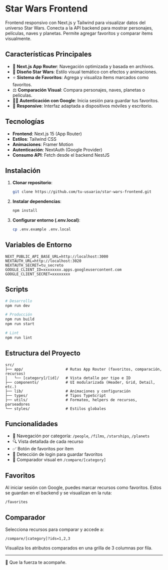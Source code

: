 # Star Wars Frontend

Frontend responsivo con Next.js y Tailwind para visualizar datos del universo Star Wars. Conecta a la API backend para mostrar personajes, películas, naves y planetas. Permite agregar favoritos y comparar ítems visualmente.

## Características Principales

- 🚀 **Next.js App Router**: Navegación optimizada y basada en archivos.
- 🎨 **Diseño Star Wars**: Estilo visual temático con efectos y animaciones.
- ⭐ **Sistema de Favoritos**: Agrega y visualiza ítems marcados como favoritos.
- ⚖️ **Comparación Visual**: Compara personajes, naves, planetas o películas.
- 🧑‍🚀 **Autenticación con Google**: Inicia sesión para guardar tus favoritos.
- 📱 **Responsive**: Interfaz adaptada a dispositivos móviles y escritorio.

## Tecnologías

- **Frontend**: Next.js 15 (App Router)
- **Estilos**: Tailwind CSS
- **Animaciones**: Framer Motion
- **Autenticación**: NextAuth (Google Provider)
- **Consumo API**: Fetch desde el backend NestJS

## Instalación

1. **Clonar repositorio**:

   ```bash
   git clone https://github.com/tu-usuario/star-wars-frontend.git
   ```

2. **Instalar dependencias**:

   ```bash
   npm install
   ```

3. **Configurar entorno (.env.local)**:

   ```bash
   cp .env.example .env.local
   ```

## Variables de Entorno

```env
NEXT_PUBLIC_API_BASE_URL=http://localhost:3000
NEXTAUTH_URL=http://localhost:3020
NEXTAUTH_SECRET=tu_secreto
GOOGLE_CLIENT_ID=xxxxxxxx.apps.googleusercontent.com
GOOGLE_CLIENT_SECRET=xxxxxxxx
```

## Scripts

```bash
# Desarrollo
npm run dev

# Producción
npm run build
npm run start

# Lint
npm run lint
```

## Estructura del Proyecto

```
src/
├── app/                   # Rutas App Router (favoritos, comparación, recursos)
│   └── [category]/[id]/   # Vista detalle por tipo e ID
├── components/            # UI modularizada (Header, Grid, Detail, etc.)
├── lib/                   # Animaciones y configuración
├── types/                 # Tipos TypeScript
├── utils/                 # Formateo, helpers de recursos, parseadores
└── styles/                # Estilos globales
```

## Funcionalidades

- 🧭 Navegación por categoría: `/people`, `/films`, `/starships`, `/planets`
- 🔍 Vista detallada de cada recurso
- ✅ Botón de favoritos por ítem
- 🧠 Detección de login para guardar favoritos
- 🧮 Comparador visual en `/compare/[category]`

## Favoritos

Al iniciar sesión con Google, puedes marcar recursos como favoritos. Estos se guardan en el backend y se visualizan en la ruta:

```
/favorites
```

## Comparador

Selecciona recursos para comparar y accede a:

```
/compare/[category]?ids=1,2,3
```

Visualiza los atributos comparados en una grilla de 3 columnas por fila.

---

🖖 Que la fuerza te acompañe.
